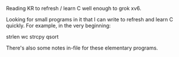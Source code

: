 Reading KR to refresh / learn C well enough to grok xv6.

Looking for small programs in it that I can write to refresh and learn C
quickly. For example, in the very beginning:

strlen
wc
strcpy
qsort

There's also some notes in-file for these elementary programs.

